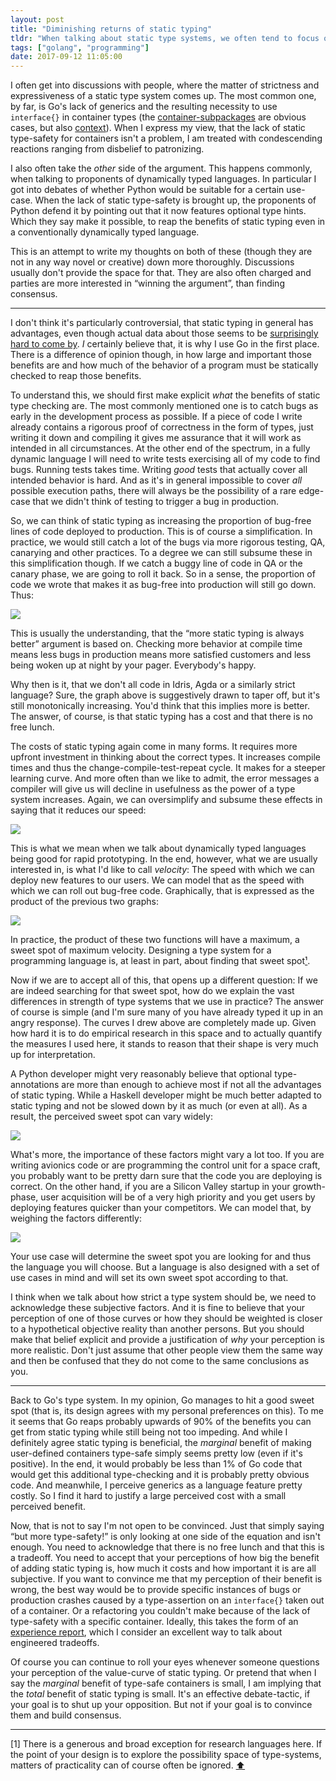 ```yaml
---
layout: post
title: "Diminishing returns of static typing"
tldr: "When talking about static type systems, we often tend to focus on one side of the equation. I'm trying to make explicit how I view the question as a tradeoff and why I neither agree with “more is always better”, nor with “a little is enough”."
tags: ["golang", "programming"]
date: 2017-09-12 11:05:00
---
```


I often get into discussions with people, where the matter of strictness and
expressiveness of a static type system comes up. The most common one, by far,
is Go's lack of generics and the resulting necessity to use `interface{}` in
container types (the [container-subpackages](https://godoc.org/container) are
obvious cases, but also [context](https://godoc.org/context)). When I express
my view, that the lack of static type-safety for containers isn't a problem, I
am treated with condescending reactions ranging from disbelief to patronizing.

I also often take the *other* side of the argument. This happens commonly, when
talking to proponents of dynamically typed languages. In particular I got into
debates of whether Python would be suitable for a certain use-case. When the
lack of static type-safety is brought up, the proponents of Python defend it by
pointing out that it now features optional type hints. Which they say make it
possible, to reap the benefits of static typing even in a conventionally
dynamically typed language.

This is an attempt to write my thoughts on both of these (though they are not
in any way novel or creative) down more thoroughly. Discussions usually don't
provide the space for that. They are also often charged and parties are more
interested in “winning the argument”, than finding consensus.

---

I don't think it's particularly controversial, that static typing in general
has advantages, even though actual data about those seems to be [surprisingly
hard to come by](https://danluu.com/empirical-pl/). *I* certainly believe that,
it is why I use Go in the first place. There is a difference of opinion though,
in how large and important those benefits are and how much of the behavior of a
program must be statically checked to reap those benefits.

To understand this, we should first make explicit *what* the benefits of static
type checking are. The most commonly mentioned one is to catch bugs as early in
the development process as possible. If a piece of code I write already
contains a rigorous proof of correctness in the form of types, just writing it
down and compiling it gives me assurance that it will work as intended in all
circumstances. At the other end of the spectrum, in a fully dynamic language I
will need to write tests exercising all of my code to find bugs. Running tests
takes time. Writing *good* tests that actually cover all intended behavior is
hard. And as it's in general impossible to cover *all* possible execution
paths, there will always be the possibility of a rare edge-case that we didn't
think of testing to trigger a bug in production.

So, we can think of static typing as increasing the proportion of bug-free
lines of code deployed to production. This is of course a simplification. In
practice, we would still catch a lot of the bugs via more rigorous testing,
QA, canarying and other practices. To a degree we can still subsume these in
this simplification though. If we catch a buggy line of code in QA or the
canary phase, we are going to roll it back. So in a sense, the proportion of
code we wrote that makes it as bug-free into production will still go down.
Thus:

<img class="small" src="/assets/static_typing_v_good_code.png">

This is usually the understanding, that the “more static typing is always
better” argument is based on. Checking more behavior at compile time means less
bugs in production means more satisfied customers and less being woken up at
night by your pager. Everybody's happy.

Why then is it, that we don't all code in Idris, Agda or a similarly strict
language? Sure, the graph above is suggestively drawn to taper off, but it's
still monotonically increasing. You'd think that this implies more is better.
The answer, of course, is that static typing has a cost and that there is no
free lunch.

The costs of static typing again come in many forms. It requires more upfront
investment in thinking about the correct types. It increases compile times and
thus the change-compile-test-repeat cycle. It makes for a steeper learning
curve. And more often than we like to admit, the error messages a compiler will
give us will decline in usefulness as the power of a type system increases.
Again, we can oversimplify and subsume these effects in saying that it reduces
our speed:

<img class="small" src="/assets/static_typing_v_speed.png">

This is what we mean when we talk about dynamically typed languages being good
for rapid prototyping. In the end, however, what we are usually interested in,
is what I'd like to call *velocity*: The speed with which we can deploy new
features to our users. We can model that as the speed with which we can roll
out bug-free code.  Graphically, that is expressed as the product of the
previous two graphs:

<img class="small" src="/assets/static_typing_v_velocity.png">

In practice, the product of these two functions will have a maximum, a sweet
spot of maximum velocity. Designing a type system for a programming language
is, at least in part, about finding that sweet spot[¹](#footnote1)<a
id="footnote1_back"></a>.

Now if we are to accept all of this, that opens up a different question: If we
are indeed searching for that sweet spot, how do we explain the vast
differences in strength of type systems that we use in practice? The answer of
course is simple (and I'm sure many of you have already typed it up in an angry
response). The curves I drew above are completely made up. Given how hard it is
to do empirical research in this space and to actually quantify the measures I
used here, it stands to reason that their shape is very much up for
interpretation.

A Python developer might very reasonably believe that optional type-annotations
are more than enough to achieve most if not all the advantages of static
typing. While a Haskell developer might be much better adapted to static typing
and not be slowed down by it as much (or even at all). As a result, the
perceived sweet spot can vary widely:

<img src="/assets/static_typing_pythonista_v_haskeller.png">

What's more, the importance of these factors might vary a lot too. If you are
writing avionics code or are programming the control unit for a space craft,
you probably want to be pretty darn sure that the code you are deploying is
correct. On the other hand, if you are a Silicon Valley startup in your
growth-phase, user acquisition will be of a very high priority and you get
users by deploying features quicker than your competitors. We can model that,
by weighing the factors differently:

<img src="/assets/static_typing_startup_v_nasa.png">

Your use case will determine the sweet spot you are looking for and thus the
language you will choose. But a language is also designed with a set of use
cases in mind and will set its own sweet spot according to that.

I think when we talk about how strict a type system should be, we need to
acknowledge these subjective factors. And it is fine to believe that your
perception of one of those curves or how they should be weighted is closer to
a hypothetical objective reality than another persons. But you should make that
belief explicit and provide a justification of *why* your perception is more
realistic. Don't just assume that other people view them the same way and then
be confused that they do not come to the same conclusions as you.

---

Back to Go's type system. In my opinion, Go manages to hit a good sweet spot
(that is, its design agrees with my personal preferences on this). To me it
seems that Go reaps probably upwards of 90% of the benefits you can get from
static typing while still being not too impeding. And while I definitely agree
static typing is beneficial, the *marginal* benefit of making user-defined
containers type-safe simply seems pretty low (even if it's positive). In the
end, it would probably be less than 1% of Go code that would get this additional
type-checking and it is probably pretty obvious code. And meanwhile, I perceive
generics as a language feature pretty costly. So I find it hard to justify a
large perceived cost with a small perceived benefit.

Now, that is not to say I'm not open to be convinced. Just that simply saying
“but more type-safety!” is only looking at one side of the equation and isn't
enough. You need to acknowledge that there is no free lunch and that this is a
tradeoff. You need to accept that your perceptions of how big the benefit of
adding static typing is, how much it costs and how important it is are all
subjective. If you want to convince me that my perception of their benefit is
wrong, the best way would be to provide specific instances of bugs or
production crashes caused by a type-assertion on an `interface{}` taken out of
a container. Or a refactoring you couldn't make because of the lack of
type-safety with a specific container. Ideally, this takes the form of an
[experience report](https://github.com/golang/go/wiki/ExperienceReports), which
I consider an excellent way to talk about engineered tradeoffs.

Of course you can continue to roll your eyes whenever someone questions your
perception of the value-curve of static typing. Or pretend that when I say the
*marginal* benefit of type-safe containers is small, I am implying that the
*total* benefit of static typing is small. It's an effective debate-tactic, if
your goal is to shut up your opposition. But not if your goal is to convince
them and build consensus.

---

<a id="footnote1"></a>[1] There is a generous and broad exception for research
languages here. If the point of your design is to explore the possibility space
of type-systems, matters of practicality can of course often be ignored. [⬆](#footnote1_back)
